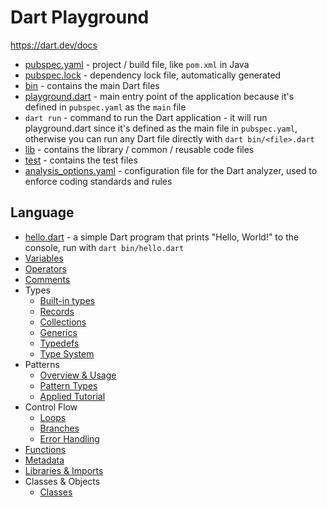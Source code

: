 # Dart Playground

https://dart.dev/docs

- [pubspec.yaml](pubspec.yaml) - project / build file, like `pom.xml` in Java
- [pubspec.lock](pubspec.lock) - dependency lock file, automatically generated
- [bin](bin) - contains the main Dart files
- [playground.dart](bin/playground.dart) - main entry point of the application because it's defined in `pubspec.yaml` as the `main` file
- `dart run` - command to run the Dart application - it will run playground.dart since it's defined as the main file in `pubspec.yaml`, otherwise you can run any Dart file directly with `dart bin/<file>.dart`
- [lib](lib) - contains the library / common / reusable code files
- [test](test) - contains the test files
- [analysis_options.yaml](analysis_options.yaml) - configuration file for the Dart analyzer, used to enforce coding standards and rules

## Language

- [hello.dart](bin/hello.dart) - a simple Dart program that prints "Hello, World!" to the console, run with `dart bin/hello.dart`
- [Variables](https://dart.dev/language/variables)
- [Operators](https://dart.dev/language/operators)
- [Comments](https://dart.dev/language/comments)
- Types
  - [Built-in types](https://dart.dev/language/built-in-types)
  - [Records](https://dart.dev/language/records)
  - [Collections](https://dart.dev/language/collections)
  - [Generics](https://dart.dev/language/generics)
  - [Typedefs](https://dart.dev/language/typedefs)
  - [Type System](https://dart.dev/language/type-system)
- Patterns
  - [Overview & Usage](https://dart.dev/language/patterns)
  - [Pattern Types](https://dart.dev/language/pattern-types)
  - [Applied Tutorial](https://codelabs.developers.google.com/codelabs/dart-patterns-records)
- Control Flow
  - [Loops](https://dart.dev/language/loops)
  - [Branches](https://dart.dev/language/branches)
  - [Error Handling](https://dart.dev/language/error-handling)
- [Functions](https://dart.dev/language/functions)
- [Metadata](https://dart.dev/language/metadata)
- [Libraries & Imports](https://dart.dev/language/libraries)
- Classes & Objects
  - [Classes](https://dart.dev/language/classes)
